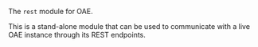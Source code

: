 The `rest` module for OAE.

This is a stand-alone module that can be used to communicate with a live OAE instance through its REST endpoints.